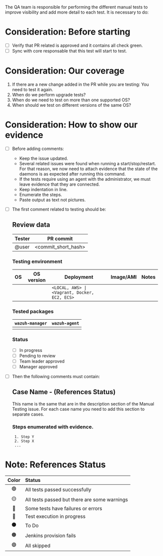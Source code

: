 The QA team is responsible for performing the different manual tests to improve visibility and add more detail to each test. It is necessary to do: 

# Consideration: Before starting

   - [ ] Verify that PR related is approved and it contains all check green.
   - [ ] Sync with core responsable that this test will start to test. 

# Consideration: Our coverage

1. If there are a new change added in the PR while you are testing: You need to test it again.
2. When do we perform upgrade tests?
3. When do we need to test on more than one supported OS?
4. When should we test on different versions of the same OS?


# Consideration: How to show our evidence

- [ ] Before adding comments:

   - Keep the issue updated.
   - Several related issues were found when running a start/stop/restart. For that reason, we now need to attach evidence that the state of the daemons is as expected after running this command.
   - If the tests require using an agent with the administrator, we must leave evidence that they are connected.
   - Keep indentation in line.
   - Enumerate the steps.
   - Paste output as text not pictures.


- [ ] The first comment related to testing should be:
	## Review data

	| Tester | PR commit               | 
	|--------|-------------------------|
	| @user  |  <commit_short_hash>    | 

	### Testing environment

	| OS | OS version | Deployment                                    | Image/AMI | Notes |
	|----|------------|-----------------------------------------------|-----------|-------|
	|    |            | `<LOCAL, AWS> \| <Vagrant, Docker, EC2, ECS>` |           |       |


	### Tested packages

	| `wazuh-manager` | `wazuh-agent` | 
	|-----------------|---------------|
	|                 |               |

	### Status

	- [ ] In progress
	- [ ] Pending to review
	- [ ] Team leader approved
	- [ ] Manager approved

- [ ] Then the following comments must contain:

	## Case Name - (References Status)

	This name is the same that are in the description section of the Manual Testing issue. For each case name you need to add this section to separate cases.

	### Steps enumerated with evidence.

	   1. Step Y
	   2. Step X
	   ...


# Note: References Status

|Color|Status |
|:--:|:--|
|🟢|All tests passed successfully|
|🟡|All tests passed but there are some warnings|
|🔴|Some tests have failures or errors|
|🔵|Test execution in progress|
|⚫|To Do|
|🟠|Jenkins provision fails|
|:purple_circle:| All skipped |